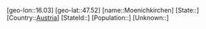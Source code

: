﻿---
location: [47.52,16.03]
type: City
tags:
- geo/City


SpocWebEntityId: 32697
isDeleted: false
confidential: public

---
[geo-lon::16.03]
[geo-lat::47.52]
[name::Moenichkirchen]
[State::]
[Country::[Austria](geo/Continent/Europe/Austria.md)]
[StateId::]
[Population::]
[Unknown::]

